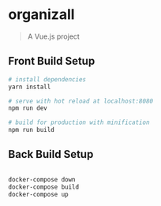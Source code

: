 # organizall

> A Vue.js project

## Front Build Setup

``` bash
# install dependencies
yarn install

# serve with hot reload at localhost:8080
npm run dev

# build for production with minification
npm run build
```
## Back Build Setup

``` bash

docker-compose down
docker-compose build
docker-compose up

```